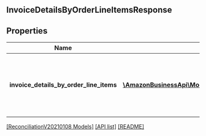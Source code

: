 ## InvoiceDetailsByOrderLineItemsResponse

## Properties

Name | Type | Description | Notes
------------ | ------------- | ------------- | -------------
**invoice_details_by_order_line_items** | [**\AmazonBusinessApi\Model\ReconciliationV20210108\InvoiceDetailsOfOrderLineItem[]**](InvoiceDetailsOfOrderLineItem.md) | Lists the invoices that includes order line item and invoice details. |

[[ReconciliationV20210108 Models]](../) [[API list]](../../Api) [[README]](../../../README.md)

